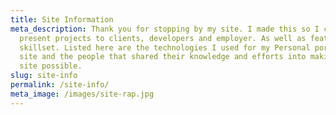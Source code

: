 ```yaml
---
title: Site Information
meta_description: Thank you for stopping by my site. I made this so I can
  present projects to clients, developers and employer. As well as featuring my
  skillset. Listed here are the technologies I used for my Personal portfolio
  site and the people that shared their knowledge and efforts into making this
  site possible.
slug: site-info
permalink: /site-info/
meta_image: /images/site-rap.jpg
---
```

